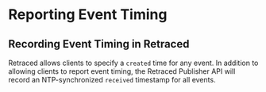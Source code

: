 # Reporting Event Timing


## Recording Event Timing in Retraced

Retraced allows clients to specify a `created` time for any event. In addition to allowing clients to report event timing, the Retraced Publisher API will record an NTP-synchronized `received` timestamp for all events.
